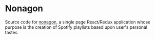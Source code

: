 # Nonagon

Source code for [nonagon](https://www.nonagon.app), a single page React/Redux application whose purpose is the creation of Spotify playlists based upon user's personal tastes.